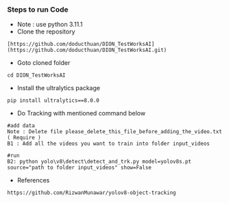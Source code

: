 ### Steps to run Code
- Note : use python 3.11.1
- Clone the repository
```
[https://github.com/doducthuan/DION_TestWorksAI](https://github.com/doducthuan/DION_TestWorksAI.git)
```

- Goto cloned folder
```
cd DION_TestWorksAI
```

- Install the ultralytics package
```
pip install ultralytics==8.0.0
```

- Do Tracking with mentioned command below
```
#add data
Note : Delete file please_delete_this_file_before_adding_the_video.txt ( Require )
B1 : Add all the videos you want to train into folder input_videos

#run
B2: python yolo\v8\detect\detect_and_trk.py model=yolov8s.pt source="path to folder input_videos" show=False
```

- References 
```
https://github.com/RizwanMunawar/yolov8-object-tracking
```

